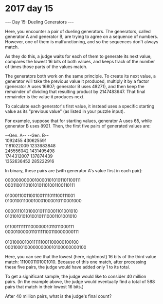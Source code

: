 # 2017 day 15

--- Day 15: Dueling Generators ---

Here, you encounter a pair of dueling generators. The generators, called generator A and generator B, are trying to agree on a sequence of numbers. However, one of them is malfunctioning, and so the sequences don't always match.



As they do this, a judge waits for each of them to generate its next value, compares the lowest 16 bits of both values, and keeps track of the number of times those parts of the values match.



The generators both work on the same principle. To create its next value, a generator will take the previous value it produced, multiply it by a factor (generator A uses 16807; generator B uses 48271), and then keep the remainder of dividing that resulting product by 2147483647. That final remainder is the value it produces next.



To calculate each generator's first value, it instead uses a specific starting value as its "previous value" (as listed in your puzzle input).



For example, suppose that for starting values, generator A uses 65, while generator B uses 8921. Then, the first five pairs of generated values are:



--Gen. A--  --Gen. B--\
   1092455   430625591\
1181022009  1233683848\
 245556042  1431495498\
1744312007   137874439\
1352636452   285222916



In binary, these pairs are (with generator A's value first in each pair):



00000000000100001010101101100111\
00011001101010101101001100110111\
\
01000110011001001111011100111001\
01001001100010001000010110001000\
\
00001110101000101110001101001010\
01010101010100101110001101001010\
\
01100111111110000001011011000111\
00001000001101111100110000000111\
\
01010000100111111001100000100100\
00010001000000000010100000000100



Here, you can see that the lowest (here, rightmost) 16 bits of the third value match: 1110001101001010. Because of this one match, after processing these five pairs, the judge would have added only 1 to its total.



To get a significant sample, the judge would like to consider 40 million pairs. (In the example above, the judge would eventually find a total of 588 pairs that match in their lowest 16 bits.)



After 40 million pairs, what is the judge's final count?



